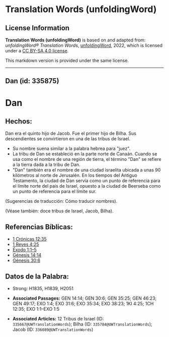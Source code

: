 # Translation Words (unfoldingWord)

## License Information

**Translation Words (unfoldingWord)** is based on and adapted from: _unfoldingWord® Translation Words_, [unfoldingWord](https://unfoldingword.org/utw), 2022, which is licensed under a [CC BY-SA 4.0 license](https://creativecommons.org/licenses/by-sa/4.0/legalcode.en).

This markdown version is provided under the same license.



--------------------------------

## Dan (id: 335875)

Dan
===

Hechos:
-------

Dan era el quinto hijo de Jacob. Fue el primer hijo de Bilha. Sus descendientes se convirtieron en una de las tribus de Israel.

* Su nombre suena similar a la palabra hebrea para "juez".
* La tribu de Dan se estableció en la parte norte de Canaán. Cuando se usa como el nombre de una región de tierra, el término "Dan" se refiere a la tierra dada a la tribu de Dan.
* "Dan" también era el nombre de una ciudad israelita ubicada a unas 90 kilómetros al norte de Jerusalén. En los tiempos del Antiguo Testamento, la ciudad de Dan servía como un punto de referencia para el límite norte del país de Israel, opuesto a la ciudad de Beerseba como un punto de referencia para el límite sur.

(Sugerencias de traducción: Cómo traducir nombres).

(Véase también: doce tribus de Israel, Jacob, Bilha).

Referencias Bíblicas:
---------------------

* [1 Crónicas 12:35](https://ref.ly/1Chr12:35)
* [1 Reyes 4:25](https://ref.ly/1Kgs4:25)
* [Éxodo 1:1–5](https://ref.ly/Exod1:1-Exod1:5)
* [Génesis 14:14](https://ref.ly/Gen14:14)
* [Génesis 30:6](https://ref.ly/Gen30:6)

Datos de la Palabra:
--------------------

* Strong: H1835, H1839, H2051

* **Associated Passages:** GEN 14:14; GEN 30:6; GEN 35:25; GEN 46:23; GEN 49:17; EXO 1:4; EXO 31:6; EXO 35:34; EXO 38:23; 1KI 4:25; 1CH 12:35; EXO 1:1–EXO 1:5
* **Associated Articles:** 12 Tribus de Israel (ID: `335667@UWTranslationWords`); Bilha (ID: `335784@UWTranslationWords`); Jacob (ID: `336089@UWTranslationWords`)

